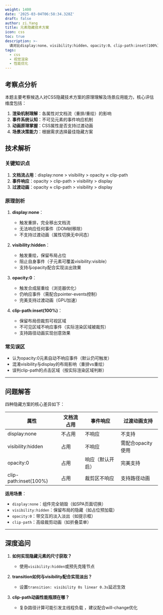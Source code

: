 ```yaml
---
weight: 1400
date: '2025-03-04T06:58:34.328Z'
draft: false
author: zi.Yang
title: 元素隐藏技术方案
icon: css
toc: true
description: >-
  请对比display:none、visibility:hidden、opacity:0、clip-path:inset(100%)四种隐藏方式在文档流占用、事件响应、过渡动画支持方面的差异，并说明各自的适用场景。
tags:
  - css
  - 视觉渲染
  - 性能优化
---
```


## 考察点分析

本题主要考察候选人对CSS隐藏技术方案的原理理解及场景应用能力，核心评估维度包括：
1. **渲染机制理解**：各属性对文档流（重排/重绘）的影响
2. **事件系统认知**：不可见元素的事件响应机制
3. **动画原理掌握**：CSS属性是否支持过渡动画
4. **场景决策能力**：根据需求选择最佳隐藏方案

## 技术解析

### 关键知识点
1. **文档流占用**：display:none > visibility > opacity ≈ clip-path
2. **事件响应**：opacity > clip-path > visibility > display
3. **过渡动画**：opacity ≈ clip-path > visibility > display

### 原理剖析
1. **display:none**：
   - 触发重排，完全移出文档流
   - 无法响应任何事件（DOM树移除）
   - 不支持过渡动画（属性切换无中间态）

2. **visibility:hidden**：
   - 触发重绘，保留布局占位
   - 阻止自身事件（子元素可覆盖visibility:visible）
   - 支持与opacity配合实现淡出效果

3. **opacity:0**：
   - 触发合成层重绘（浏览器优化）
   - 仍响应事件（需配合pointer-events控制）
   - 完美支持过渡动画（GPU加速）

4. **clip-path:inset(100%)**：
   - 保留布局但裁剪可视区域
   - 不可见区域不响应事件（实际渲染区域被裁剪）
   - 支持路径动画实现创意效果

### 常见误区
- 认为opacity:0元素自动不响应事件（默认仍可触发）
- 混淆visibility与display的布局影响（重排vs重绘）
- 误判clip-path的点击区域（按实际渲染区域判断）

---

## 问题解答

四种隐藏方案的核心差异如下：

| 属性                 | 文档流占用 | 事件响应          | 过渡动画支持       |
|----------------------|------------|-------------------|-------------------|
| display:none         | 不占用     | 不响应            | 不支持             |
| visibility:hidden    | 占用       | 不响应            | 需配合opacity使用 |
| opacity:0           | 占用       | 响应（默认开启）  | 完美支持           |
| clip-path:inset(100%)| 占用       | 裁剪区不响应       | 支持路径动画       |

**适用场景**：
- `display:none`：组件完全销毁（如SPA页面切换）
- `visibility:hidden`：保留布局的隐藏（如占位预加载）
- `opacity:0`：带交互的淡入淡出（如提示框）
- `clip-path`：高级裁剪动画（如折叠菜单）

---

## 深度追问

1. **如何实现隐藏元素的尺寸获取？**
   - 使用`visibility:hidden`或预先克隆节点

2. **transition如何与visibility配合实现淡出？**
   - 设置`transition: visibility 0s linear 0.3s`延迟生效 

3. **clip-path动画性能瓶颈在哪？**
   - 复杂路径计算可能引发主线程负载 ，建议配合will-change优化